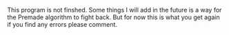This program is not finshed. Some things I will add in the future is a way for the Premade algorithm to fight back. But for now this is what you get again if you find any errors please comment.

